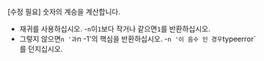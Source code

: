 [수정 필요]
숫자의 계승을 계산합니다.

- 재귀를 사용하십시오.
-`n`이`1`보다 작거나 같으면`1`를 반환하십시오.
- 그렇지 않으면`n '과`n -1'의 핵심을 반환하십시오.
-`n '이 음수 인 경우`typeerror`를 던지십시오.